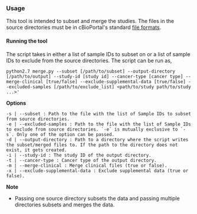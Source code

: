 ### Usage

This tool is intended to subset and merge the studies. The files in the source directories must be in cBioPortal's standard [file formats](https://docs.cbioportal.org/5.1-data-loading/data-loading/file-formats).

#### Running the tool

The script takes in either a list of sample IDs to subset on or a list of sample IDs to exclude from the source directories. The script can be run as,

```
python2.7 merge.py --subset [/path/to/subset] --output-directory [/path/to/output] --study-id [study id] --cancer-type [cancer type] --merge-clinical [true/false] --exclude-supplemental-data [true/false] --excluded-samples [/path/to/exclude_list] <path/to/study path/to/study ...>'
```

**Options**
```
-s | --subset : Path to the file with the list of Sample IDs to subset from source directories.
-e | --excluded-samples : Path to the file with the list of Sample IDs to exclude from source directories. `-e` is mutually exclusive to `-s`. Only one of the option can be passed.
-d | --output-directory : Path to a directory where the script writes the subset/merged files to. If the path to the directory does not exist, it gets created.
-i | --study-id : The study ID of the output directory.
-t | --cancer-type : Cancer type of the output directory.
-m | --merge-clinical : Merge clinical files (true or false).
-x | --exclude-supplemental-data : Exclude supplemental data (true or false).
```

**Note**
- Passing one source directory subsets the data and passing multiple directories subsets and merges the data.  

